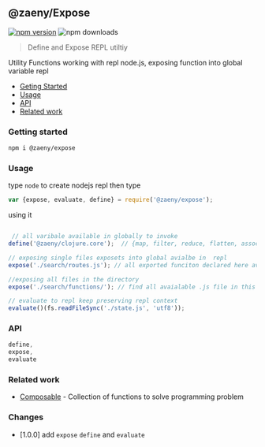 ## @zaeny/Expose

[![npm version](https://img.shields.io/npm/v/@zaeny/expose.svg)](https://www.npmjs.com/package/@zaeny/expose)
![npm downloads](https://img.shields.io/npm/dm/@zaeny/expose.svg)  

> Define and Expose REPL utiltiy

Utility Functions working with repl node.js, exposing function into global variable repl

- [Geting Started](#getting-started)
- [Usage](#usage)
- [API](#api)
- [Related work](#related-work)

### Getting started 

```sh
npm i @zaeny/expose
```

### Usage 

type `node` to create nodejs repl then type

```js
var {expose, evaluate, define} = require('@zaeny/expose');
```
using it 

```js

 // all varibale available in globally to invoke
define('@zaeny/clojure.core');  // {map, filter, reduce, flatten, assoc, ....}

// exposing single files exposets into global avialbe in  repl
expose('./search/routes.js'); // all exported funciton declared here available to repl

//exposing all files in the directory
expose('./search/functions/'); // find all avaialable .js file in this directory and export it to global

// evaluate to repl keep preserving repl context
evaluate()(fs.readFileSync('./state.js', 'utf8'));
```

### API

```js
define,
expose,
evaluate
```

### Related work
- [Composable](https://github.com/azizzaeny/composable/tree/main) - Collection of functions to solve programming problem

### Changes
 - [1.0.0] add `expose` `define` and `evaluate`

